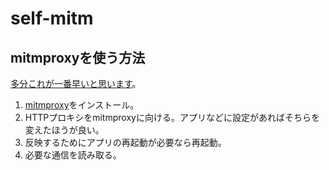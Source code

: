 # self-mitm

## mitmproxyを使う方法
[多分これが一番早いと思います](https://dic.nicovideo.jp/a/%E5%A4%9A%E5%88%86%E3%81%93%E3%82%8C%E3%81%8C%E4%B8%80%E7%95%AA%E6%97%A9%E3%81%84%E3%81%A8%E6%80%9D%E3%81%84%E3%81%BE%E3%81%99)。
1. [mitmproxy](https://mitmproxy.org/)をインストール。
2. HTTPプロキシをmitmproxyに向ける。アプリなどに設定があればそちらを変えたほうが良い。
3. 反映するためにアプリの再起動が必要なら再起動。
4. 必要な通信を読み取る。
